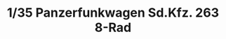 ---
layout: product
title: "1/35 Panzerfunkwagen Sd.Kfz. 263 8-Rad"
price: "6400" 
desc: "Maketa"
img_path: "/assets/img/AFV35263.webp"
brand: "N/A"
available: false
special_offer: false
new: false
soon: false
cat: "010000"
subcat: "015100"
subsubcat: "0N/A"
sifra: "AFV35263"
popular: false
spec: false
---